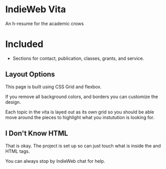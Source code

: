 # IndieWeb Vita

An h-resume for the academic crows

# Included
* Sections for contact, publication, classes, grants, and service. 

## Layout Options

This page is built using CSS Grid and flexbox. 

If you remove all background colors, and borders you can customize the design.

Each topic in the vita is layed out as its own grid so you should be able move around the pieces to highlight what you instutution is looking for.

## I Don't Know HTML

That is okay. The project is set up so can just touch what is inside the <opening> and </closing> HTML tags.

You can always stop by IndieWeb chat for help. 

